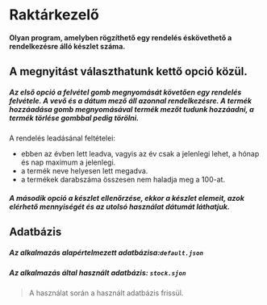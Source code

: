 # Raktárkezelő

#### Olyan program, amelyben rögzíthető egy rendelés éskövethető a rendelkezésre álló készlet száma.

## A megnyitást választhatunk kettő opció közül.

##### Az első opció a felvétel gomb megnyomását követően egy rendelés felvétele. A vevő és a dátum mező áll azonnal rendelkezésre. A termék hozzáadása gomb megnyomásával termék mezőt tudunk hozzáadni, a termék törlése gombbal pedig törölni.

A rendelés leadásánal feltételei:

- ebben az évben lett leadva, vagyis az év csak a jelenlegi lehet, a hónap és nap maximum a jelenlegi.
- a termék neve helyesen lett megadva.
- a termékek darabszáma összesen nem haladja meg a 100-at.

##### A második opció a készlet ellenőrzése, ekkor a készlet elemeit, azok elérhető mennyiségét és az utolsó használat dátumát láthatjuk.

## Adatbázis

##### Az alkalmazás alapértelmezett adatbázisa:`default.json`

##### Az alkalmazás által használt adatbázis: `stock.sjon`

> A használat során a használt adatbázis frissül. 